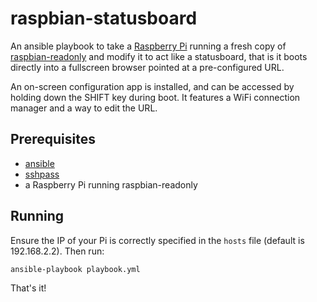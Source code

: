 # raspbian-statusboard

An ansible playbook to take a [Raspberry Pi](http://www.raspberrypi.org/) running a fresh copy of [raspbian-readonly](https://github.com/goodeggs/raspbian-readonly) and modify it to act like a statusboard, that is it boots directly into a fullscreen browser pointed at a pre-configured URL.

An on-screen configuration app is installed, and can be accessed by holding down the SHIFT key during boot.  It features a WiFi connection manager and a way to edit the URL.

## Prerequisites

* [ansible](http://www.ansible.com/)
* [sshpass](https://gist.github.com/arunoda/7790979)
* a Raspberry Pi running raspbian-readonly

## Running

Ensure the IP of your Pi is correctly specified in the `hosts` file (default is 192.168.2.2).  Then run:

```
ansible-playbook playbook.yml
```

That's it!

